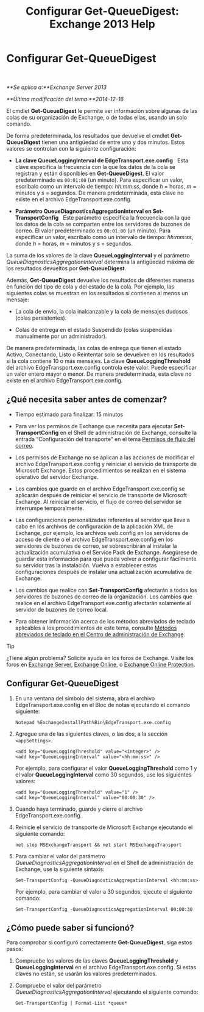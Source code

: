 ﻿---
title: 'Configurar Get-QueueDigest: Exchange 2013 Help'
TOCTitle: Configurar Get-QueueDigest
ms:assetid: f730c520-4ba5-4a15-8846-132bff500bb8
ms:mtpsurl: https://technet.microsoft.com/es-es/library/Dn505733(v=EXCHG.150)
ms:contentKeyID: 59637140
ms.date: 04/23/2018
mtps_version: v=EXCHG.150
ms.translationtype: HT
---

# Configurar Get-QueueDigest

 

_**Se aplica a:**Exchange Server 2013_

_**Última modificación del tema:**2014-12-16_

El cmdlet **Get-QueueDigest** le permite ver información sobre algunas de las colas de su organización de Exchange, o de todas ellas, usando un solo comando.

De forma predeterminada, los resultados que devuelve el cmdlet **Get-QueueDigest** tienen una antigüedad de entre uno y dos minutos. Estos valores se controlan con la siguiente configuración:

  - **La clave QueueLoggingInterval de EdgeTransport.exe.config**   Esta clave especifica la frecuencia con la que los datos de la cola se registran y están disponibles en **Get-QueueDigest**. El valor predeterminado es `00:01:00` (un minuto). Para especificar un valor, escríbalo como un intervalo de tiempo: *hh:mm:ss*, donde *h* = horas, *m* = minutos y *s* = segundos. De manera predeterminada, esta clave no existe en el archivo EdgeTransport.exe.config.

  - **Parámetro QueueDiagnosticsAggregationInterval en Set-TransportConfig**   Este parámetro especifica la frecuencia con la que los datos de la cola se comparten entre los servidores de buzones de correo. El valor predeterminado es `00:01:00` (un minuto). Para especificar un valor, escríbalo como un intervalo de tiempo: *hh:mm:ss*, donde *h* = horas, *m* = minutos y *s* = segundos.

La suma de los valores de la clave **QueueLoggingInterval** y el parámetro *QueueDiagnosticsAggregationInterval* determina la antigüedad máxima de los resultados devueltos por **Get-QueueDigest**.

Además, **Get-QueueDigest** devuelve los resultados de diferentes maneras en función del tipo de cola y del estado de la cola. Por ejemplo, las siguientes colas se muestran en los resultados si contienen al menos un mensaje:

  - La cola de envío, la cola inalcanzable y la cola de mensajes dudosos (colas persistentes).

  - Colas de entrega en el estado Suspendido (colas suspendidas manualmente por un administrador).

De manera predeterminada, las colas de entrega que tienen el estado Activo, Conectando, Listo o Reintentar solo se devuelven en los resultados si la cola contiene 10 o más mensajes. La clave **QueueLoggingThreshold** del archivo EdgeTransport.exe.config controla este valor. Puede especificar un valor entero mayor o menor. De manera predeterminada, esta clave no existe en el archivo EdgeTransport.exe.config.

## ¿Qué necesita saber antes de comenzar?

  - Tiempo estimado para finalizar: 15 minutos

  - Para ver los permisos de Exchange que necesita para ejecutar **Set-TransportConfig** en el Shell de administración de Exchange, consulte la entrada “Configuración del transporte” en el tema [Permisos de flujo del correo](mail-flow-permissions-exchange-2013-help.md).

  - Los permisos de Exchange no se aplican a las acciones de modificar el archivo EdgeTransport.exe.config y reiniciar el servicio de transporte de Microsoft Exchange. Estos procedimientos se realizan en el sistema operativo del servidor Exchange.

  - Los cambios que guarde en el archivo EdgeTransport.exe.config se aplicarán después de reiniciar el servicio de transporte de Microsoft Exchange. Al reiniciar el servicio, el flujo de correo del servidor se interrumpe temporalmente.

  - Las configuraciones personalizadas referentes al servidor que lleve a cabo en los archivos de configuración de la aplicación XML de Exchange, por ejemplo, los archivos web.config en los servidores de acceso de cliente o el archivo EdgeTransport.exe.config en los servidores de buzones de correo, se sobrescribirán al instalar la actualización acumulativa o el Service Pack de Exchange. Asegúrese de guardar esta información para que pueda volver a configurar fácilmente su servidor tras la instalación. Vuelva a establecer estas configuraciones después de instalar una actualización acumulativa de Exchange.

  - Los cambios que realice con **Set-TransportConfig** afectarán a todos los servidores de buzones de correo de la organización. Los cambios que realice en el archivo EdgeTransport.exe.config afectarán solamente al servidor de buzones de correo local.

  - Para obtener información acerca de los métodos abreviados de teclado aplicables a los procedimientos de este tema, consulte [Métodos abreviados de teclado en el Centro de administración de Exchange](keyboard-shortcuts-in-the-exchange-admin-center-exchange-online-protection-help.md).


> [!TIP]
> ¿Tiene algún problema? Solicite ayuda en los foros de Exchange. Visite los foros en <A href="https://go.microsoft.com/fwlink/p/?linkid=60612">Exchange Server</A>, <A href="https://go.microsoft.com/fwlink/p/?linkid=267542">Exchange Online</A>, o <A href="https://go.microsoft.com/fwlink/p/?linkid=285351">Exchange Online Protection</A>.



## Configurar Get-QueueDigest

1.  En una ventana del símbolo del sistema, abra el archivo EdgeTransport.exe.config en el Bloc de notas ejecutando el comando siguiente:
    
        Notepad %ExchangeInstallPath%Bin\EdgeTransport.exe.config

2.  Agregue una de las siguientes claves, o las dos, a la sección `<appSettings>`.
    
        <add key="QueueLoggingThreshold" value="<integer>" />
        <add key="QueueLoggingInterval" value="<hh:mm:ss>" />
    
    Por ejemplo, para configurar el valor **QueueLoggingThreshold** como 1 y el valor **QueueLoggingInterval** como 30 segundos, use los siguientes valores:
    
        <add key="QueueLoggingThreshold" value="1" />
        <add key="QueueLoggingInterval" value="00:00:30" />

3.  Cuando haya terminado, guarde y cierre el archivo EdgeTransport.exe.config.

4.  Reinicie el servicio de transporte de Microsoft Exchange ejecutando el siguiente comando:
    
        net stop MSExchangeTransport && net start MSExchangeTransport

5.  Para cambiar el valor del parámetro *QueueDiagnosticsAggregationInterval* en el Shell de administración de Exchange, use la siguiente sintaxis:
    
        Set-TransportConfig -QueueDiagnosticsAggregationInterval <hh:mm:ss>
    
    Por ejemplo, para cambiar el valor a 30 segundos, ejecute el siguiente comando:
    
        Set-TransportConfig -QueueDiagnosticsAggregationInterval 00:00:30

## ¿Cómo puede saber si funcionó?

Para comprobar si configuró correctamente **Get-QueueDigest**, siga estos pasos:

1.  Compruebe los valores de las claves **QueueLoggingThreshold** y **QueueLoggingInterval** en el archivo EdgeTransport.exe.config. Si estas claves no están, se usarán los valores predeterminados.

2.  Compruebe el valor del parámetro *QueueDiagnosticsAggregationInterval* ejecutando el siguiente comando:
    
        Get-TransportConfig | Format-List *queue*

